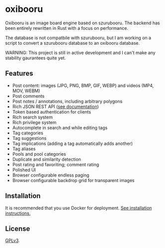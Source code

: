 # oxibooru

Oxibooru is an image board engine based on szurubooru.
The backend has been entirely rewritten in Rust with a focus on performance.

The database is not compatbile with szurubooru, but I am working on a script
to convert a szurubooru database to an oxibooru database.

WARNING: This project is still in active development and I can't make any
         stability gaurantees quite yet.

## Features

- Post content: images (JPG, PNG, BMP, GIF, WEBP) and videos (MP4, MOV, WEBM)
- Post comments
- Post notes / annotations, including arbitrary polygons
- Rich JSON REST API ([see documentation](doc/API.md))
- Token based authentication for clients
- Rich search system
- Rich privilege system
- Autocomplete in search and while editing tags
- Tag categories
- Tag suggestions
- Tag implications (adding a tag automatically adds another)
- Tag aliases
- Pools and pool categories
- Duplicate and similarity detection
- Post rating and favoriting; comment rating
- Polished UI
- Browser configurable endless paging
- Browser configurable backdrop grid for transparent images

## Installation

It is recommended that you use Docker for deployment.
[See installation instructions.](doc/INSTALL.md)

## License

[GPLv3](LICENSE.md).
